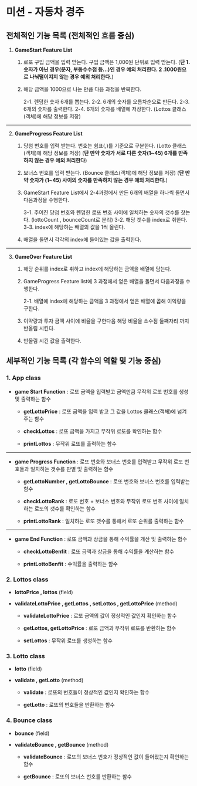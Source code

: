 # 미션 - 자동차 경주

## 전체적인 기능 목록 (전체적인 흐름 중심)

1. **GameStart Feature List**

   1. 로또 구입 금액을 입력 받는다. 구입 금액은 1,000원 단위로 입력 받는다.
      (**단 1. 숫자가 아닌 경우(문자, 부동수수점 등...)인 경우 예외 처리한다. 2 .1000원으로 나눠떨이지지 않는 경우 예외 처리한다.**)

   2. 해당 금액을 1000으로 나눈 만큼 다음 과정을 반복한다.

      2-1. 렌덤한 숫자 6개를 뽑는다.
      2-2. 6개의 숫자를 오름차순으로 만든다.
      2-3. 6개의 숫자를 출력한다.
      2-4. 6개의 숫자를 배열에 저장한다. (Lottos 클래스(객체)에 해당 정보를 저장)

---

2. **GameProgress Feature List**

   1. 당첨 번호를 입력 받는다. 번호는 쉼표(,)를 기준으로 구분한다. (Lotto 클래스(객체)에 해당 정보를 저장)
      (**단 만약 숫자가 서로 다른 숫자(1~45) 6개를 만족하지 않는 경우 예외 처리한다**)

   2. 보너스 번호를 입력 받는다. (Bounce 클래스(객체)에 해당 정보를 저장)
      (**단 만약 숫자가 (1~45) 사이의 숫자를 만족하지 않는 경우 예외 처리한다.**)

   3. GameStart Feature List에서 2-4과정에서 만든 6개의 배열을 하나씩 돌면서 다음과정을 수행한다.

      3-1. 주어진 당첨 번호와 렌덤한 로또 번호 사이에 일치하는 숫자의 갯수를 찻는다. (lottoCount , bounceCount로 분리)
      3-2. 해당 갯수를 index로 취한다.
      3-3. index에 해당하는 배열의 값을 1씩 올린다.

   4. 배열을 돌면서 각각의 index에 들어있는 값을 출력한다.

---

3. **GameOver Feature List**

   1. 해당 순위를 index로 취하고 index에 해당하는 금액을 배열에 담는다.

   2. GameProgress Feature list에 3 과정에서 얻은 배열을 돌면서 다음과정을 수행한다.

      2-1. 배열에 index에 해당하는 금액을 3 과정에서 얻은 배열에 곱해 이익량을 구한다.

   3. 이약량과 투자 금액 사이에 비율을 구한다음 해당 비율을 소수점 둘째자리 까지 반올림 시킨다.

   4. 반올림 시킨 값을 출력한다.

## 세부적인 기능 목록 (각 함수의 역할 밎 기능 중심)

### 1. App class

- **game Start Function**
  : 로또 금액을 입력받고 금액만큼 무작위 로또 번호를 생성 및 출력하는 함수

  - **getLottoPrice** : 로또 금액을 입력 받고 그 값을 Lottos 클래스(객체)에 넘겨주는 함수

  - **checkLottos** : 로또 금액을 가지고 무작위 로또를 확인하는 함수

  - **printLottos** : 무작위 로또를 출력하는 함수

---

- **game Progress Function**
  : 로또 번호와 보너스 번호를 입력받고 무작위 로또 번호들과 일치하는 갯수를 판별 및 출력하는 함수

  - **getLottoNumber , getLottoBounce** : 로또 번호와 보너스 번호를 입력받는 함수

  - **checkLottoRank** : 로또 번호 + 보너스 번호와 무작위 로또 번호 사이에 일치하는 로또의 갯수를 확인하는 함수

  - **printLottoRank** : 일치하는 로또 갯수를 통해서 로또 순위를 출력하는 함수

---

- **game End Function**
  : 로또 금액과 상금을 통해 수익률을 개산 및 출력하는 함수

  - **checkLottoBenfit** : 로또 금액과 상금을 통해 수익률을 계산하는 함수

  - **printLottoBenfit** : 수익률을 출력하는 함수

### 2. Lottos class

- **lottoPrice , lottos** (field)

- **validateLottoPrice , getLottos , setLottos , getLottoPrice** (method)

  - **validateLottoPrice** : 로또 금액의 값이 정상적인 값인지 확인하는 함수

  - **getLottos, getLottoPrice** : 로또 금액과 무작위 로또를 반환하는 함수

  - **setLottos** : 무작위 로또를 생성하는 함수

### 3. Lotto class

- **lotto** (field)

- **validate , getLotto** (method)

  - **validate** : 로또의 번호들이 정상적인 값인지 확인하는 함수

  - **getLotto** : 로또의 번호들을 반환하는 함수

### 4. Bounce class

- **bounce** (field)

- **validateBounce , getBounce** (method)

  - **validateBounce** : 로또의 보너스 번호가 정상적인 값이 들어왔는지 확인하는 함수

  - **getBounce** : 로또의 보너스 번호를 반환하는 함수
